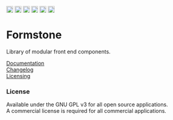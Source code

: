 <a href="https://gulpjs.com/" target="_blank"><img src="https://img.shields.io/badge/-gulp-eb4a4b.svg?logo=data%3Aimage%2Fpng%3Bbase64%2CiVBORw0KGgoAAAANSUhEUgAAAAYAAAAOCAMAAAA7QZ0XAAAABlBMVEUAAAD%2F%2F%2F%2Bl2Z%2FdAAAAAXRSTlMAQObYZgAAABdJREFUeAFjAAFGRjSSEQzwUgwQkjAFAAtaAD0Ls2nMAAAAAElFTkSuQmCC" alt="Built with Gulp" height="18"></a> 
<a href="http://badge.fury.io/bo/formstone"><img src="https://badge.fury.io/bo/formstone.svg" alt="Bower version" height="18"></a> 
<a href="https://badge.fury.io/js/formstone"><img src="https://badge.fury.io/js/formstone.svg" alt="npm version" height="18"></a> 
<a href="https://travis-ci.org/Formstone/Formstone"><img src="https://travis-ci.org/Formstone/Formstone.svg?branch=master" alt="Travis CI" height="18"></a> 
<a href="https://david-dm.org/formstone/formstone"><img src="https://david-dm.org/formstone/formstone.svg" alt="David DM" height="18"></a> 
<a href="https://david-dm.org/formstone/formstone#info=devDependencies&view=table"><img src="https://david-dm.org/formstone/formstone/dev-status.svg" alt="David DM" height="18"></a> 

# Formstone 

Library of modular front end components. 

[Documentation](docs/README.md) <br>[Changelog](CHANGELOG.md) <br>[Licensing](https://formstone.it/license) 

### License 

Available under the GNU GPL v3 for all open source applications. <br>A commercial license is required for all commercial applications.